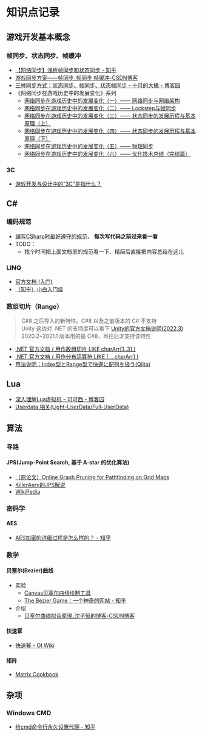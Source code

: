 # 知识点记录
## 游戏开发基本概念
### 帧同步、状态同步、帧缓冲
- [【网络同步】浅析帧同步和状态同步 - 知乎](https://zhuanlan.zhihu.com/p/357973435?utm_id=0)
- [游戏同步方案——帧同步_帧同步 帧缓冲-CSDN博客](https://blog.csdn.net/qq_41211553/article/details/106983481)
- [三种同步方式：状态同步、帧同步、状态帧同步 - 十月的大橘 - 博客园](https://www.cnblogs.com/October2018/p/16120681.html)
- 《网络同步在游戏历史中的发展变化》系列
  - [网络同步在游戏历史中的发展变化（一）—— 网络同步与网络架构](https://mp.weixin.qq.com/s?__biz=MzkzNTIxMjMyNg==&mid=2247491556&idx=1&sn=7101a907cb2d0df3d237ef0752638282&source=41&poc_token=HEBUBmaj_k-yiN0S53vC0z06rE0Iz1tPb30XLZJw)
  - [网络同步在游戏历史中的发展变化（二）—— Lockstep与帧同步](https://mp.weixin.qq.com/s?__biz=MzkzNTIxMjMyNg==&mid=2247491557&idx=1&sn=0f67e66538257d4d77ab0effe7e09fb4&chksm=c2b03bacf5c7b2ba9d3234ac13d6be453b1b65f642610ac7b55b6d9b27b1d6de02b677e84de9&cur_album_id=1742556256956923910&scene=189#wechat_redirect)
  - [网络同步在游戏历史中的发展变化（三）—— 状态同步的发展历程与基本原理（上）](https://mp.weixin.qq.com/s?__biz=MzkzNTIxMjMyNg==&mid=2247491567&idx=1&sn=7a61cdbb066b71e65a62b8a34411d50b&chksm=c2b03ba6f5c7b2b04330969a5a50c455e1d0f24465acc86a5d0d3e59b89189820dde384e96b8&cur_album_id=1742556256956923910&scene=189#wechat_redirect)
  - [网络同步在游戏历史中的发展变化（四）—— 状态同步的发展历程与基本原理（下）](https://mp.weixin.qq.com/s?__biz=MzkzNTIxMjMyNg==&mid=2247491569&idx=1&sn=043ed20e75d272a45fbb5813c3cca36b&chksm=c2b03bb8f5c7b2ae36caf98d75e10daa55668fd94d2c5f07f13793310dc23674752bb460f556&cur_album_id=1742556256956923910&scene=189#wechat_redirect)
  - [网络同步在游戏历史中的发展变化（五）—— 物理同步](https://mp.weixin.qq.com/s?__biz=MzkzNTIxMjMyNg==&mid=2247491580&idx=1&sn=8e188ed04f12dd23eef8656dd721fddc&chksm=c2b03bb5f5c7b2a3d7dfd7c75fa6e766eeb097c8d5dbb2998d35f52cc47a97459afa65436f1d&cur_album_id=1742556256956923910&scene=189#wechat_redirect)
  - [网络同步在游戏历史中的发展变化（六）—— 优化技术总结（完结篇）](https://mp.weixin.qq.com/s?__biz=MzkzNTIxMjMyNg==&mid=2247491582&idx=1&sn=7e65e449f4964b2d86deefd4b7759048&chksm=c2b03bb7f5c7b2a1a7862fc7eb544140f53410127771ed234dc33c3564428cf0132d3fe4da08&cur_album_id=1742556256956923910&scene=189#wechat_redirect)
### 3C
- [游戏开发与设计中的“3C”是指什么？](https://zhuanlan.zhihu.com/p/357621053)

## C#
### 编码规范
- [编写CSharp时最好遵守的规范](https://learn.microsoft.com/zh-cn/dotnet/csharp/fundamentals/coding-style/coding-conventions)， **每次写代码之前过来看一看**
- TODO：
  - 找个时间把上面文档里的规范看一下、精简后直接把内容总结在这儿

### LINQ
- [官方文档 (入门)](https://learn.microsoft.com/zh-tw/dotnet/csharp/linq/)
- [（知乎）小白入门级](https://zhuanlan.zhihu.com/p/146747701)

### 数组切片（Range）
> C#8 之后导入的新特性。C#8 以及之前版本的 C# 不支持  
> Unity 这边对 .NET 的支持度可以看下 [Unity的官方文档说明(2022.3)](https://docs.unity3d.com/Manual/dotnetProfileSupport.html)  
> 2020.2~2021.1 版本用的是 C#8，再往后才支持该特性
- [.NET 官方文档 ( 用作数组切片 LIKE charArr[1..3] )](https://learn.microsoft.com/zh-cn/dotnet/csharp/language-reference/operators/member-access-operators#range-operator-)
- [.NET 官方文档 ( 用作分布运算符 LIKE [ .. charArr] )](https://learn.microsoft.com/zh-cn/dotnet/csharp/language-reference/operators/collection-expressions#spread-element)
- [用法说明：Index型とRange型で快適に配列を扱う(Qiita)](https://qiita.com/Euglenach/items/c433afe78d72fc1a18fc)

## Lua
- [深入理解Lua虚拟机 - 可可西 - 博客园](https://www.cnblogs.com/kekec/p/11768935.html)  
- [Userdata 相关(Light-UserData/Full-UserData)](https://blog.csdn.net/qq826364410/article/details/88672091)

## 算法
### 寻路
#### JPS(Jump-Point Search, 基于 A-star 的优化算法) 
- [（原论文）Online Graph Pruning for Pathfinding on Grid Maps](https://users.cecs.anu.edu.au/~dharabor/data/papers/harabor-grastien-aaai11.pdf)
- [KillerAery的JPS解说](https://www.cnblogs.com/KillerAery/p/12242445.html)
- [WikiPedia](https://en.wikipedia.org/wiki/Jump_point_search)
### 密码学
#### AES
- [AES加密的详细过程是怎么样的？ - 知乎](https://www.zhihu.com/question/27307070)
### 数学
#### 贝塞尔(Bezier)曲线
- 实验
  - [Canvas贝塞尔曲线绘制工具](http://wx.karlew.com/canvas/bezier/)
  - [The Bézier Game：一个神奇的网站 - 知乎](https://zhuanlan.zhihu.com/p/21799678)
- 介绍
  - [贝塞尔曲线拟合原理_沈子恒的博客-CSDN博客](https://blog.csdn.net/shenziheng1/article/details/54410816)
#### 快速幂
- [快速幂 - OI Wiki](https://oi-wiki.org/math/binary-exponentiation/)
#### 矩阵
- [Matrix Cookbook](https://www2.imm.dtu.dk/pubdb/pubs/3274-full.html)

## 杂项
### Windows CMD
- [给cmd命令行永久设置代理 - 知乎](https://zhuanlan.zhihu.com/p/478606447)




